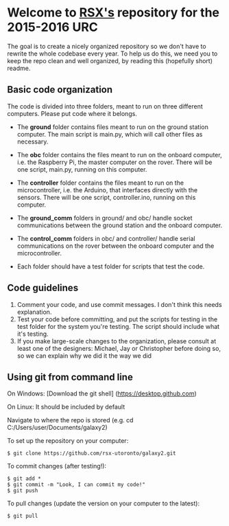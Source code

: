 # Welcome to [RSX's](rsx-utoronto.com) repository for the 2015-2016 URC
The goal is to create a nicely organized repository so we don't have to rewrite the whole codebase every year. 
To help us do this, we need you to keep the repo clean and well organized, by reading this (hopefully short) readme. 

## Basic code organization
The code is divided into three folders, meant to run on three different computers. Please put code where it belongs. 

- The **ground** folder contains files meant to run on the ground station computer. The main script is main.py, which will call other files as necessary. 
- The **obc** folder contains the files meant to run on the onboard computer, i.e. the Raspberry Pi, the master computer on the rover. There will be one script, main.py, running on this computer.
- The **controller** folder contains the files meant to run on the microcontroller, i.e. the Arduino, that interfaces directly with the sensors. There will be one script, controller.ino, running on this computer. 

- The **ground_comm** folders in ground/ and obc/ handle socket communications between the ground station and the onboard computer. 
- The **control_comm** folders in obc/ and controller/ handle serial communications on the rover between the onboard computer and the microcontroller.
- Each folder should have a test folder for scripts that test the code. 


## Code guidelines
1. Comment your code, and use commit messages. I don't think this needs explanation. 
2. Test your code before committing, and put the scripts for testing in the test folder for the system you're testing. The script should include what it's testing. 
3. If you make large-scale changes to the organization, please consult at least one of the designers: Michael, Jay or Christopher before doing so, so we can explain why we did it the way we did

## Using git from command line
On Windows: [Download the git shell] (https://desktop.github.com)

On Linux: It should be included by default

Navigate to where the repo is stored (e.g. cd C:/Users/user/Documents/galaxy2)

To set up the repository on your computer: 
```
$ git clone https://github.com/rsx-utoronto/galaxy2.git
```

To commit changes (after testing!):
```
$ git add *
$ git commit -m "Look, I can commit my code!"
$ git push
```

To pull changes (update the version on your computer to the latest):
```
$ git pull
```